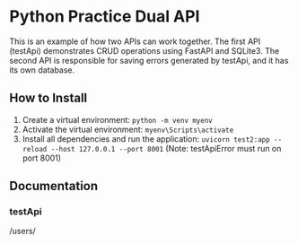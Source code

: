 # Python Practice Dual API

This is an example of how two APIs can work together. The first API (testApi) demonstrates CRUD operations using FastAPI and SQLite3. The second API is responsible for saving errors generated by testApi, and it has its own database.

## How to Install

1. Create a virtual environment: `python -m venv myenv`
2. Activate the virtual environment: `myenv\Scripts\activate`
3. Install all dependencies and run the application: `uvicorn test2:app --reload --host 127.0.0.1 --port 8001` (Note: testApiError must run on port 8001)

## Documentation
### testApi

/users/
